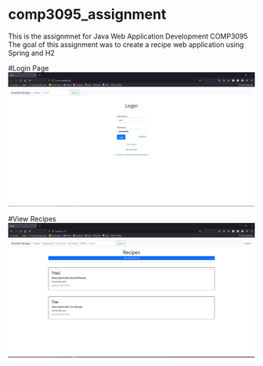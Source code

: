 # comp3095_assignment
This is the assignmnet for Java Web Application Development COMP3095
The goal of this assignment was to create a recipe web application using Spring and H2

#Login Page
![login](screenshots/login.PNG)

#View Recipes
![recipes](screenshots/recipelist.PNG)
